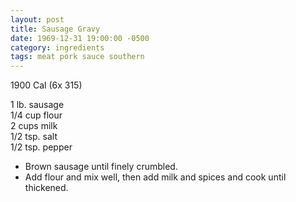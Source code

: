 ```yaml
---
layout: post
title: Sausage Gravy
date: 1969-12-31 19:00:00 -0500
category: ingredients
tags: meat pork sauce southern
---
```

1900 Cal (6x 315)
  
1 lb. sausage  
1/4 cup flour  
2 cups milk  
1/2 tsp. salt  
1/2 tsp. pepper  

 * Brown sausage until finely crumbled.
 * Add flour and mix well, then add milk and spices and cook until thickened.

